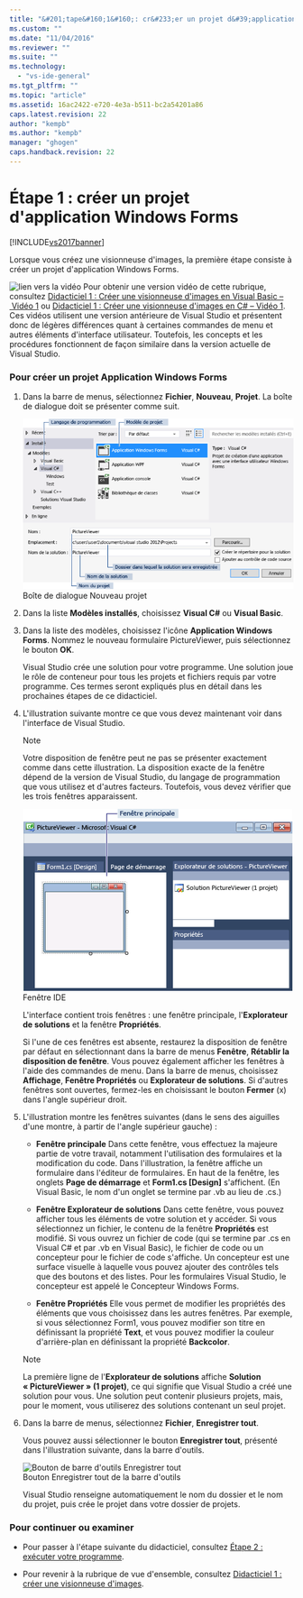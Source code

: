 ```yaml
---
title: "&#201;tape&#160;1&#160;: cr&#233;er un projet d&#39;application Windows Forms | Microsoft Docs"
ms.custom: ""
ms.date: "11/04/2016"
ms.reviewer: ""
ms.suite: ""
ms.technology: 
  - "vs-ide-general"
ms.tgt_pltfrm: ""
ms.topic: "article"
ms.assetid: 16ac2422-e720-4e3a-b511-bc2a54201a86
caps.latest.revision: 22
author: "kempb"
ms.author: "kempb"
manager: "ghogen"
caps.handback.revision: 22
---
```

# &#201;tape&#160;1&#160;: cr&#233;er un projet d&#39;application Windows Forms
[!INCLUDE[vs2017banner](../code-quality/includes/vs2017banner.md)]

Lorsque vous créez une visionneuse d'images, la première étape consiste à créer un projet d'application Windows Forms.  
  
 ![lien vers la vidéo](~/docs/data-tools/media/playvideo.gif "PlayVideo") Pour obtenir une version vidéo de cette rubrique, consultez [Didacticiel 1 : Créer une visionneuse d'images en Visual Basic – Vidéo 1](http://go.microsoft.com/fwlink/?LinkId=205209) ou [Didacticiel 1 : Créer une visionneuse d'images en C\# – Vidéo 1](http://go.microsoft.com/fwlink/?LinkId=205199).  Ces vidéos utilisent une version antérieure de Visual Studio et présentent donc de légères différences quant à certaines commandes de menu et autres éléments d'interface utilisateur.  Toutefois, les concepts et les procédures fonctionnent de façon similaire dans la version actuelle de Visual Studio.  
  
### Pour créer un projet Application Windows Forms  
  
1.  Dans la barre de menus, sélectionnez **Fichier**, **Nouveau**, **Projet**.  La boîte de dialogue doit se présenter comme suit.  
  
     ![Boîte de dialogue Nouveau projet](../ide/media/newprojectdialogcallouts.png "NewProjectDialogCallouts")  
Boîte de dialogue Nouveau projet  
  
2.  Dans la liste **Modèles installés**, choisissez **Visual C\#** ou **Visual Basic**.  
  
3.  Dans la liste des modèles, choisissez l'icône **Application Windows Forms**.  Nommez le nouveau formulaire PictureViewer, puis sélectionnez le bouton **OK**.  
  
     Visual Studio crée une solution pour votre programme.  Une solution joue le rôle de conteneur pour tous les projets et fichiers requis par votre programme.  Ces termes seront expliqués plus en détail dans les prochaines étapes de ce didacticiel.  
  
4.  L'illustration suivante montre ce que vous devez maintenant voir dans l'interface de Visual Studio.  
  
    > [!NOTE]
    >  Votre disposition de fenêtre peut ne pas se présenter exactement comme dans cette illustration.  La disposition exacte de la fenêtre dépend de la version de Visual Studio, du langage de programmation que vous utilisez et d'autres facteurs.  Toutefois, vous devez vérifier que les trois fenêtres apparaissent.  
  
     ![Fenêtre IDE](../ide/media/express_ideoverview_visio.png "Express\_IDEOverview\_Visio")  
Fenêtre IDE  
  
     L'interface contient trois fenêtres : une fenêtre principale, l'**Explorateur de solutions** et la fenêtre **Propriétés**.  
  
     Si l'une de ces fenêtres est absente, restaurez la disposition de fenêtre par défaut en sélectionnant dans la barre de menus **Fenêtre**, **Rétablir la disposition de fenêtre**.  Vous pouvez également afficher les fenêtres à l'aide des commandes de menu.  Dans la barre de menus, choisissez **Affichage**, **Fenêtre Propriétés** ou **Explorateur de solutions**.  Si d'autres fenêtres sont ouvertes, fermez\-les en choisissant le bouton **Fermer** \(x\) dans l'angle supérieur droit.  
  
5.  L'illustration montre les fenêtres suivantes \(dans le sens des aiguilles d'une montre, à partir de l'angle supérieur gauche\) :  
  
    -   **Fenêtre principale** Dans cette fenêtre, vous effectuez la majeure partie de votre travail, notamment l'utilisation des formulaires et la modification du code.  Dans l'illustration, la fenêtre affiche un formulaire dans l'éditeur de formulaires.  En haut de la fenêtre, les onglets **Page de démarrage** et **Form1.cs \[Design\]** s'affichent. \(En Visual Basic, le nom d'un onglet se termine par .vb au lieu de .cs.\)  
  
    -   **Fenêtre  Explorateur de solutions** Dans cette fenêtre, vous pouvez afficher tous les éléments de votre solution et y accéder.  Si vous sélectionnez un fichier, le contenu de la fenêtre **Propriétés** est modifié.  Si vous ouvrez un fichier de code \(qui se termine par .cs en Visual C\# et par .vb en Visual Basic\), le fichier de code ou un concepteur pour le fichier de code s'affiche.  Un concepteur est une surface visuelle à laquelle vous pouvez ajouter des contrôles tels que des boutons et des listes.  Pour les formulaires Visual Studio, le concepteur est appelé le Concepteur Windows Forms.  
  
    -   **Fenêtre  Propriétés** Elle vous permet de modifier les propriétés des éléments que vous choisissez dans les autres fenêtres.  Par exemple, si vous sélectionnez Form1, vous pouvez modifier son titre en définissant la propriété **Text**, et vous pouvez modifier la couleur d'arrière\-plan en définissant la propriété **Backcolor**.  
  
    > [!NOTE]
    >  La première ligne de l'**Explorateur de solutions** affiche **Solution « PictureViewer » \(1 projet\)**, ce qui signifie que Visual Studio a créé une solution pour vous.  Une solution peut contenir plusieurs projets, mais, pour le moment, vous utiliserez des solutions contenant un seul projet.  
  
6.  Dans la barre de menus, sélectionnez **Fichier**, **Enregistrer tout**.  
  
     Vous pouvez aussi sélectionner le bouton **Enregistrer tout**, présenté dans l'illustration suivante, dans la barre d'outils.  
  
     ![Bouton de barre d'outils Enregistrer tout](~/docs/ide/media/express_iconsaveall.png "Express\_IconSaveAll")  
Bouton Enregistrer tout de la barre d'outils  
  
     Visual Studio renseigne automatiquement le nom du dossier et le nom du projet, puis crée le projet dans votre dossier de projets.  
  
### Pour continuer ou examiner  
  
-   Pour passer à l'étape suivante du didacticiel, consultez [Étape 2 : exécuter votre programme](../ide/step-2-run-your-program.md).  
  
-   Pour revenir à la rubrique de vue d'ensemble, consultez [Didacticiel 1 : créer une visionneuse d'images](../ide/tutorial-1-create-a-picture-viewer.md).